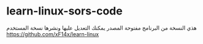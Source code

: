 # learn-linux-sors-code
هذي النسخة من البرنامج مفتوحة المصدر يمكنك التعديل عليها ونشرها
 نسخة المستخدم
 https://github.com/xF14x/learn-linux
